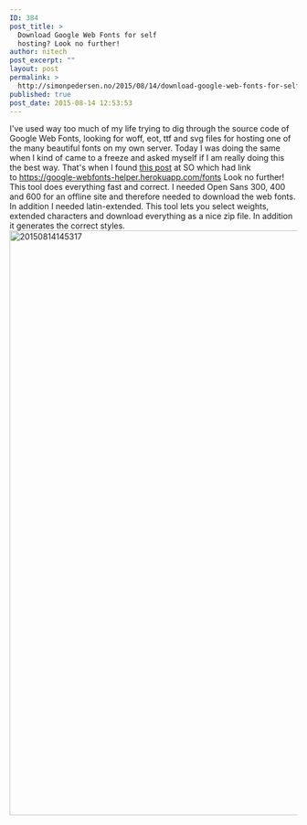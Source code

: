 ```yaml
---
ID: 384
post_title: >
  Download Google Web Fonts for self
  hosting? Look no further!
author: nitech
post_excerpt: ""
layout: post
permalink: >
  http://simonpedersen.no/2015/08/14/download-google-web-fonts-for-self-hosting-look-no-further/
published: true
post_date: 2015-08-14 12:53:53
---
```

I've used way too much of my life trying to dig through the source code of Google Web Fonts, looking for woff, eot, ttf and svg files for hosting one of the many beautiful fonts on my own server. Today I was doing the same when I kind of came to a freeze and asked myself if I am really doing this the best way. That's when I found [this post][1] at SO which had link to <https://google-webfonts-helper.herokuapp.com/fonts> Look no further! This tool does everything fast and correct. I needed Open Sans 300, 400 and 600 for an offline site and therefore needed to download the web fonts. In addition I needed latin-extended. This tool lets you select weights, extended characters and download everything as a nice zip file. In addition it generates the correct styles. [<img class="alignnone size-large wp-image-385" src="http://simonpedersen.no/wp-content/uploads/2015/08/20150814145317-905x1024.png" alt="20150814145317" width="905" height="1024" />][2]

 [1]: http://stackoverflow.com/questions/25011533/google-font-api-uses-browser-detection-how-to-get-all-font-variations-for-font
 [2]: http://simonpedersen.no/wp-content/uploads/2015/08/20150814145317.png